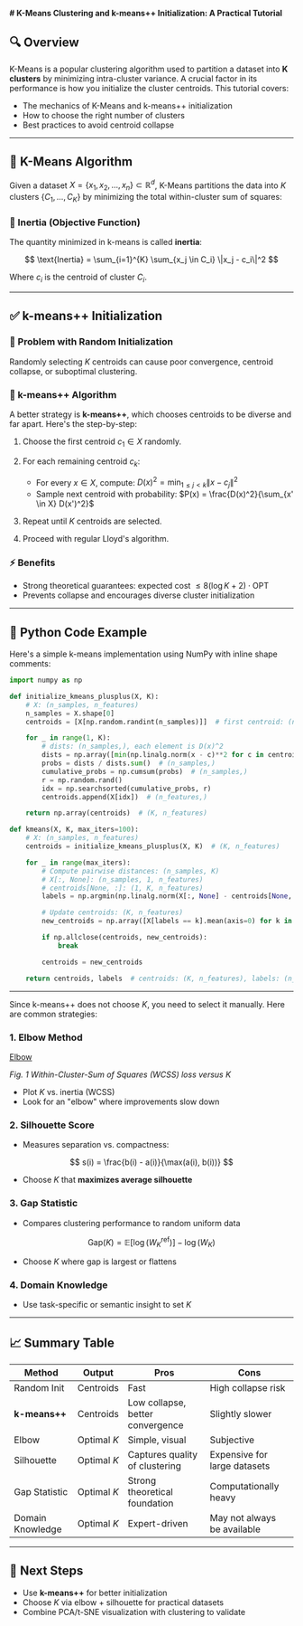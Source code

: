 **# K-Means Clustering and k-means++ Initialization: A Practical Tutorial**

## 🔍 Overview

K-Means is a popular clustering algorithm used to partition a dataset into **K clusters** by minimizing intra-cluster variance. A crucial factor in its performance is how you initialize the cluster centroids. This tutorial covers:


* The mechanics of K-Means and k-means++ initialization
* How to choose the right number of clusters
* Best practices to avoid centroid collapse
---

## 🔧 K-Means Algorithm

Given a dataset $X = \{x_1, x_2, \ldots, x_n\} \subset \mathbb{R}^d$, K-Means partitions the data into $K$ clusters $\{C_1, \ldots, C_K\}$ by minimizing the total within-cluster sum of squares:

### 📌 Inertia (Objective Function)

The quantity minimized in k-means is called **inertia**:

$$
\text{Inertia} = \sum_{i=1}^{K} \sum_{x_j \in C_i} \|x_j - c_i\|^2
$$

Where $c_i$ is the centroid of cluster $C_i$.

---

## ✅ k-means++ Initialization

### 📁 Problem with Random Initialization

Randomly selecting $K$ centroids can cause poor convergence, centroid collapse, or suboptimal clustering.

### 🔎 k-means++ Algorithm

A better strategy is **k-means++**, which chooses centroids to be diverse and far apart. Here's the step-by-step:

1. Choose the first centroid $c_1 \in X$ randomly.
2. For each remaining centroid $c_k$:

   * For every $x \in X$, compute:
     $D(x)^2 = \min_{1 \leq j < k} \|x - c_j\|^2$
   * Sample next centroid with probability:
     $P(x) = \frac{D(x)^2}{\sum_{x' \in X} D(x')^2}$
3. Repeat until $K$ centroids are selected.
4. Proceed with regular Lloyd's algorithm.

### ⚡ Benefits

* Strong theoretical guarantees: expected cost $\leq 8(\log K + 2) \cdot \text{OPT}$
* Prevents collapse and encourages diverse cluster initialization

---

## 🧪 Python Code Example

Here's a simple k-means implementation using NumPy with inline shape comments:

```python
import numpy as np

def initialize_kmeans_plusplus(X, K):
    # X: (n_samples, n_features)
    n_samples = X.shape[0]
    centroids = [X[np.random.randint(n_samples)]]  # first centroid: (n_features,)

    for _ in range(1, K):
        # dists: (n_samples,), each element is D(x)^2
        dists = np.array([min(np.linalg.norm(x - c)**2 for c in centroids) for x in X])
        probs = dists / dists.sum()  # (n_samples,)
        cumulative_probs = np.cumsum(probs)  # (n_samples,)
        r = np.random.rand()
        idx = np.searchsorted(cumulative_probs, r)
        centroids.append(X[idx])  # (n_features,)

    return np.array(centroids)  # (K, n_features)

def kmeans(X, K, max_iters=100):
    # X: (n_samples, n_features)
    centroids = initialize_kmeans_plusplus(X, K)  # (K, n_features)

    for _ in range(max_iters):
        # Compute pairwise distances: (n_samples, K)
        # X[:, None]: (n_samples, 1, n_features)
        # centroids[None, :]: (1, K, n_features)
        labels = np.argmin(np.linalg.norm(X[:, None] - centroids[None, :], axis=2), axis=1)  # (n_samples,)

        # Update centroids: (K, n_features)
        new_centroids = np.array([X[labels == k].mean(axis=0) for k in range(K)])

        if np.allclose(centroids, new_centroids):
            break

        centroids = new_centroids

    return centroids, labels  # centroids: (K, n_features), labels: (n_samples,)
```

---

Since k-means++ does not choose $K$, you need to select it manually. Here are common strategies:

### 1. Elbow Method
[Elbow]("../images/Elbow-Method.png")

*Fig. 1 Within-Cluster-Sum of Squares (WCSS) loss versus K*

* Plot $K$ vs. inertia (WCSS)
* Look for an "elbow" where improvements slow down

### 2. Silhouette Score

* Measures separation vs. compactness:

$$
s(i) = \frac{b(i) - a(i)}{\max(a(i), b(i))}
$$

* Choose $K$ that **maximizes average silhouette**

### 3. Gap Statistic

* Compares clustering performance to random uniform data

$$
\text{Gap}(K) = \mathbb{E}[\log(W_K^{\text{ref}})] - \log(W_K)
$$

* Choose $K$ where gap is largest or flattens

### 4. Domain Knowledge

* Use task-specific or semantic insight to set $K$

---

## 📈 Summary Table

| Method           | Output      | Pros                             | Cons                         |
| ---------------- | ----------- | -------------------------------- | ---------------------------- |
| Random Init      | Centroids   | Fast                             | High collapse risk           |
| **k-means++**    | Centroids   | Low collapse, better convergence | Slightly slower              |
| Elbow            | Optimal $K$ | Simple, visual                   | Subjective                   |
| Silhouette       | Optimal $K$ | Captures quality of clustering   | Expensive for large datasets |
| Gap Statistic    | Optimal $K$ | Strong theoretical foundation    | Computationally heavy        |
| Domain Knowledge | Optimal $K$ | Expert-driven                    | May not always be available  |

---

## 🚀 Next Steps

* Use **k-means++** for better initialization
* Choose $K$ via elbow + silhouette for practical datasets
* Combine PCA/t-SNE visualization with clustering to validate

